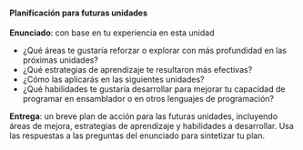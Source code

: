#### Planificación para futuras unidades

**Enunciado**: con base en tu experiencia en esta unidad 

- ¿Qué áreas te gustaría reforzar o explorar con más profundidad en las próximas unidades?
- ¿Qué estrategias de aprendizaje te resultaron más efectivas? 
- ¿Cómo las aplicarás en las siguientes unidades?
- ¿Qué habilidades te gustaría desarrollar para mejorar tu capacidad de programar en ensamblador o en otros lenguajes de programación?

**Entrega**: un breve plan de acción para las futuras unidades, incluyendo áreas de mejora, estrategias de aprendizaje y habilidades a desarrollar. Usa las respuestas a las preguntas del enunciado para sintetizar tu plan.
